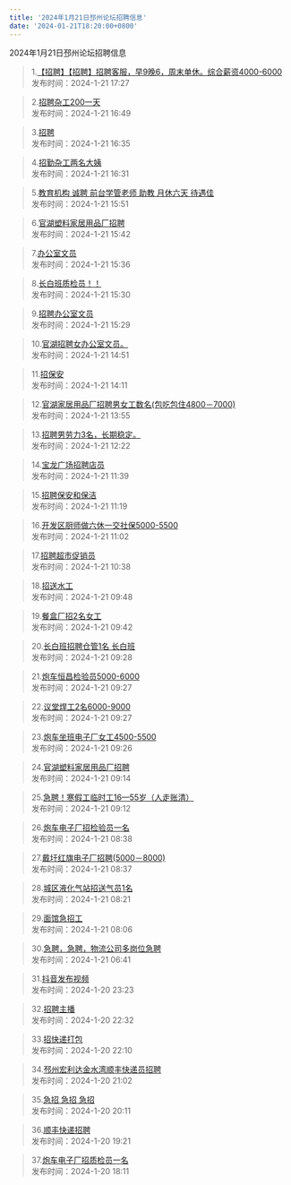 ```yaml
---
title: '2024年1月21日邳州论坛招聘信息'
date: '2024-01-21T18:20:00+0800'
---
```

2024年1月21日邳州论坛招聘信息
<!--more-->
>1.[【招聘】【招聘】招聘客服，早9晚6，周末单休。综合薪资4000-6000](https://www.pzzc.net/forum.php?mod=viewthread&tid=10385391)<br>
>发布时间：2024-1-21 17:27

>2.[招聘杂工200一天](https://www.pzzc.net/forum.php?mod=viewthread&tid=10385379)<br>
>发布时间：2024-1-21 16:49

>3.[招聘](https://www.pzzc.net/forum.php?mod=viewthread&tid=10385377)<br>
>发布时间：2024-1-21 16:35

>4.[招勤杂工两名大姨](https://www.pzzc.net/forum.php?mod=viewthread&tid=10385374)<br>
>发布时间：2024-1-21 16:31

>5.[教育机构 诚聘 前台学管老师 助教 月休六天 待遇佳](https://www.pzzc.net/forum.php?mod=viewthread&tid=10385370)<br>
>发布时间：2024-1-21 15:51

>6.[官湖塑料家居用品厂招聘](https://www.pzzc.net/forum.php?mod=viewthread&tid=10385366)<br>
>发布时间：2024-1-21 15:42

>7.[办公室文员](https://www.pzzc.net/forum.php?mod=viewthread&tid=10385364)<br>
>发布时间：2024-1-21 15:36

>8.[长白班质检员！！](https://www.pzzc.net/forum.php?mod=viewthread&tid=10385362)<br>
>发布时间：2024-1-21 15:30

>9.[招聘办公室文员](https://www.pzzc.net/forum.php?mod=viewthread&tid=10385360)<br>
>发布时间：2024-1-21 15:29

>10.[官湖招聘女办公室文员。](https://www.pzzc.net/forum.php?mod=viewthread&tid=10385351)<br>
>发布时间：2024-1-21 14:51

>11.[招保安](https://www.pzzc.net/forum.php?mod=viewthread&tid=10385343)<br>
>发布时间：2024-1-21 14:11

>12.[官湖家居用品厂招聘男女工数名(包吃包住4800－7000)](https://www.pzzc.net/forum.php?mod=viewthread&tid=10385338)<br>
>发布时间：2024-1-21 13:55

>13.[招聘男劳力3名，长期稳定。](https://www.pzzc.net/forum.php?mod=viewthread&tid=10385328)<br>
>发布时间：2024-1-21 12:22

>14.[宝龙广场招聘店员](https://www.pzzc.net/forum.php?mod=viewthread&tid=10385317)<br>
>发布时间：2024-1-21 11:39

>15.[招聘保安和保洁](https://www.pzzc.net/forum.php?mod=viewthread&tid=10385312)<br>
>发布时间：2024-1-21 11:19

>16.[开发区厨师做六休一交社保5000-5500](https://www.pzzc.net/forum.php?mod=viewthread&tid=10385302)<br>
>发布时间：2024-1-21 11:02

>17.[招聘超市促销员](https://www.pzzc.net/forum.php?mod=viewthread&tid=10385293)<br>
>发布时间：2024-1-21 10:38

>18.[招送水工](https://www.pzzc.net/forum.php?mod=viewthread&tid=10385282)<br>
>发布时间：2024-1-21 09:48

>19.[餐盒厂招2名女工](https://www.pzzc.net/forum.php?mod=viewthread&tid=10385281)<br>
>发布时间：2024-1-21 09:42

>20.[长白班招聘仓管1名 长白班](https://www.pzzc.net/forum.php?mod=viewthread&tid=10385273)<br>
>发布时间：2024-1-21 09:28

>21.[炮车恒昌检验员5000-6000](https://www.pzzc.net/forum.php?mod=viewthread&tid=10385272)<br>
>发布时间：2024-1-21 09:27

>22.[议堂焊工2名6000-9000](https://www.pzzc.net/forum.php?mod=viewthread&tid=10385271)<br>
>发布时间：2024-1-21 09:27

>23.[炮车坐班电子厂女工4500-5500](https://www.pzzc.net/forum.php?mod=viewthread&tid=10385268)<br>
>发布时间：2024-1-21 09:26

>24.[官湖塑料家居用品厂招聘](https://www.pzzc.net/forum.php?mod=viewthread&tid=10385264)<br>
>发布时间：2024-1-21 09:14

>25.[急聘！寒假工临时工16—55岁（人走账清）](https://www.pzzc.net/forum.php?mod=viewthread&tid=10385263)<br>
>发布时间：2024-1-21 09:12

>26.[炮车电子厂招检验员一名](https://www.pzzc.net/forum.php?mod=viewthread&tid=10385252)<br>
>发布时间：2024-1-21 08:38

>27.[戴圩红旗电子厂招聘(5000－8000)](https://www.pzzc.net/forum.php?mod=viewthread&tid=10385250)<br>
>发布时间：2024-1-21 08:37

>28.[城区液化气站招送气员1名](https://www.pzzc.net/forum.php?mod=viewthread&tid=10385247)<br>
>发布时间：2024-1-21 08:21

>29.[面馆急招工](https://www.pzzc.net/forum.php?mod=viewthread&tid=10385245)<br>
>发布时间：2024-1-21 08:06

>30.[急聘，急聘，物流公司多岗位急聘](https://www.pzzc.net/forum.php?mod=viewthread&tid=10385240)<br>
>发布时间：2024-1-21 06:41

>31.[抖音发布视频](https://www.pzzc.net/forum.php?mod=viewthread&tid=10385237)<br>
>发布时间：2024-1-20 23:23

>32.[招聘主播](https://www.pzzc.net/forum.php?mod=viewthread&tid=10385234)<br>
>发布时间：2024-1-20 22:32

>33.[招快递打包](https://www.pzzc.net/forum.php?mod=viewthread&tid=10385231)<br>
>发布时间：2024-1-20 22:10

>34.[邳州宏利达金水湾顺丰快递员招聘](https://www.pzzc.net/forum.php?mod=viewthread&tid=10385223)<br>
>发布时间：2024-1-20 21:02

>35.[急招  急招  急招](https://www.pzzc.net/forum.php?mod=viewthread&tid=10385220)<br>
>发布时间：2024-1-20 20:11

>36.[顺丰快递招聘](https://www.pzzc.net/forum.php?mod=viewthread&tid=10385206)<br>
>发布时间：2024-1-20 19:21

>37.[炮车电子厂招质检员一名](https://www.pzzc.net/forum.php?mod=viewthread&tid=10385197)<br>
>发布时间：2024-1-20 18:11

